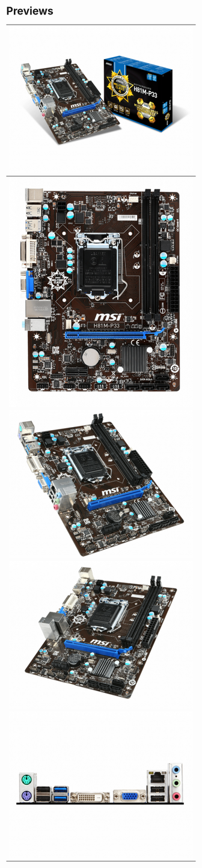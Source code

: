 # Previews

| ![img1](01.png)|
|:----------     |
| ![img2](02.png)|
| ![img3](03.png)|
| ![img4](04.png)|
| ![img5](05.png)|
